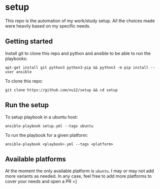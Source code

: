 # setup

This repo is the automation of my work/study setup. All the choices made were heavily based on my specific needs.

## Getting started

Install git to clone this repo and python and ansible to be able to run the playbooks:
```
apt-get install git python3 python3-pip && python3 -m pip install --user ansible
```

To clone this repo:
```
git clone https://github.com/nu12/setup && cd setup
```

## Run the setup

To setup playbook in a ubuntu host:
```
ansible-playbook setup.yml --tags ubuntu
```

To run the playbook for a given platform:
```
ansible-playbook <playbook>.yml --tags <platform>
```

## Available platforms

At the moment the only available platform is `ubuntu`. I may or may not add more variants as needed. In any case, feel free to add more platforms to cover your needs and open a PR =]